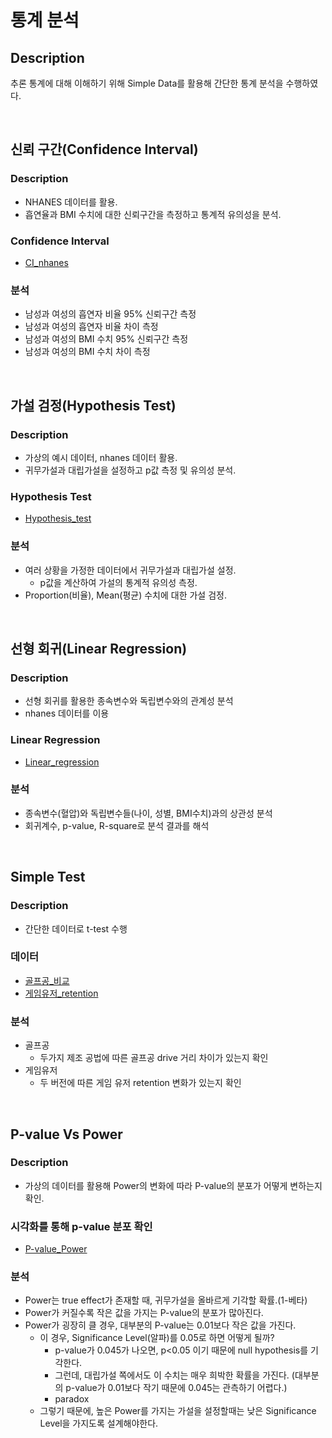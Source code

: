 # 통계 분석


## Description

추론 통계에 대해 이해하기 위해 Simple Data를 활용해 간단한 통계 분석을 수행하였다.

  
<br/>

## 신뢰 구간(Confidence Interval)

### Description

* NHANES 데이터를 활용.
* 흡연율과 BMI 수치에 대한 신뢰구간을 측정하고 통계적 유의성을 분석.

### Confidence Interval

* [CI_nhanes](https://github.com/pcw789/statistics_python/blob/main/Confidence_Interval.ipynb)

### 분석

* 남성과 여성의 흡연자 비율 95% 신뢰구간 측정
* 남성과 여성의 흡연자 비율 차이 측정
* 남성과 여성의 BMI 수치 95% 신뢰구간 측정
* 남성과 여성의 BMI 수치 차이 측정

  
<br/>

## 가설 검정(Hypothesis Test)

### Description

* 가상의 예시 데이터, nhanes 데이터 활용.
* 귀무가설과 대립가설을 설정하고 p값 측정 및 유의성 분석.

### Hypothesis Test

* [Hypothesis_test](https://github.com/pcw789/statistics_python/blob/main/Hypothesis_testing.ipynb)

### 분석

* 여러 상황을 가정한 데이터에서 귀무가설과 대립가설 설정.
  * p값을 계산하여 가설의 통계적 유의성 측정.
* Proportion(비율), Mean(평균) 수치에 대한 가설 검정.

<br/>

## 선형 회귀(Linear Regression)

### Description

* 선형 회귀를 활용한 종속변수와 독립변수와의 관계성 분석
* nhanes 데이터를 이용

### Linear Regression

* [Linear_regression](https://github.com/pcw789/statistics_python/blob/main/Linear_regression_tutorial.ipynb)

### 분석

* 종속변수(혈압)와 독립변수들(나이, 성별, BMI수치)과의 상관성 분석
* 회귀계수, p-value, R-square로 분석 결과를 해석


<br/>

## Simple Test

### Description

* 간단한 데이터로 t-test 수행

### 데이터

* [골프공_비교](https://github.com/pcw789/statistics_python/blob/main/Linear_regression_tutorial.ipynb)
* [게임유저_retention](https://github.com/pcw789/statistics_python/blob/main/Linear_regression_tutorial.ipynb)

### 분석

* 골프공
  * 두가지 제조 공법에 따른 골프공 drive 거리 차이가 있는지 확인
* 게임유저
  * 두 버전에 따른 게임 유저 retention 변화가 있는지 확인

<br/>

## P-value Vs Power

### Description

* 가상의 데이터를 활용해 Power의 변화에 따라 P-value의 분포가 어떻게 변하는지 확인.

### 시각화를 통해 p-value 분포 확인

* [P-value_Power](https://github.com/pcw789/statistics_python/blob/main/P-value%20vs%20Power.ipynb)

### 분석

* Power는 true effect가 존재할 때, 귀무가설을 올바르게 기각할 확률.(1-베타)
* Power가 커질수록 작은 값을 가지는 P-value의 분포가 많아진다.
* Power가 굉장히 클 경우, 대부분의 P-value는 0.01보다 작은 값을 가진다.
  * 이 경우, Significance Level(알파)를 0.05로 하면 어떻게 될까?
    - p-value가 0.045가 나오면, p<0.05 이기 때문에 null hypothesis를 기각한다.
    - 그런데, 대립가설 쪽에서도 이 수치는 매우 희박한 확률을 가진다. (대부분의 p-value가 0.01보다 작기 때문에 0.045는 관측하기 어렵다.)
    - paradox
  * 그렇기 때문에, 높은 Power를 가지는 가설을 설정할때는 낮은 Significance Level을 가지도록 설계해야한다.

